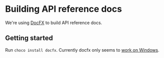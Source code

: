 # Building API reference docs

We're using [DocFX](https://dotnet.github.io/docfx/index.html) to build API reference docs.

## Getting started

Run `choco install docfx`. Currently docfx only seems to [work on Windows](https://github.com/docascode/docfx-seed/issues/2).
